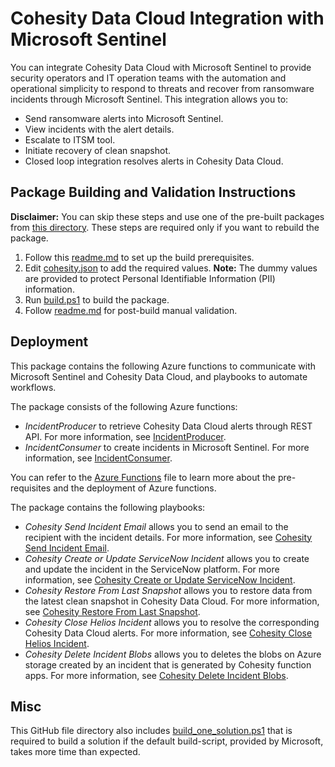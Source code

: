 # Cohesity Data Cloud Integration with Microsoft Sentinel
You can integrate Cohesity Data Cloud with Microsoft Sentinel to provide security operators and IT operation teams with the automation and operational simplicity to respond to threats and recover from ransomware incidents through Microsoft Sentinel. This integration allows you to:
 
* Send ransomware alerts into Microsoft Sentinel.
* View incidents with the alert details.
* Escalate to ITSM tool.
* Initiate recovery of clean snapshot.
* Closed loop integration resolves alerts in Cohesity Data Cloud.

## Package Building and Validation Instructions
__Disclaimer:__ You can skip these steps and use one of the pre-built packages from [this directory](https://github.com/cohesity/Azure-Sentinel/tree/CohesitySecurity.internal/Solutions/CohesitySecurity/Package). These steps are required only if you want to rebuild the package.
1. Follow this [readme.md](https://github.com/cohesity/Azure-Sentinel/blob/CohesitySecurity.internal/Solutions/README.md) to set up the build prerequisites.
2. Edit [cohesity.json](https://github.com/cohesity/Azure-Sentinel/blob/CohesitySecurity.internal/Solutions/CohesitySecurity/cohesity.json) to add the required values. __Note:__ The dummy values are provided to protect Personal Identifiable Information (PII) information.
3. Run [build.ps1](https://github.com/cohesity/Azure-Sentinel/blob/CohesitySecurity.internal/Solutions/CohesitySecurity/build.ps1) to build the package.
4. Follow [readme.md](https://github.com/cohesity/Azure-Sentinel/blob/CohesitySecurity.internal/Solutions/README.md) for post-build manual validation.

## Deployment
This package contains the following Azure functions to communicate with Microsoft Sentinel and Cohesity Data Cloud, and playbooks to automate workflows.

The package consists of the following Azure functions:
* _IncidentProducer_ to retrieve Cohesity Data Cloud alerts through REST API. For more information, see [IncidentProducer](https://github.com/cohesity/Azure-Sentinel/blob/CohesitySecurity.internal/Solutions/CohesitySecurity/Data%20Connectors/Helios2Sentinel/IncidentProducer/readme.md).
* _IncidentConsumer_ to create incidents in Microsoft Sentinel. For more information, see [IncidentConsumer](https://github.com/cohesity/Azure-Sentinel/blob/CohesitySecurity.internal/Solutions/CohesitySecurity/Data%20Connectors/Helios2Sentinel/IncidentConsumer/readme.md).

You can refer to the [Azure Functions](https://github.com/cohesity/Azure-Sentinel/tree/CohesitySecurity.internal/Solutions/CohesitySecurity/Data%20Connectors/Helios2Sentinel#readme) file to learn more about the pre-requisites and the deployment of Azure functions.

The package contains the following playbooks:

* *Cohesity Send Incident Email* allows you to send an email to the recipient with the incident details. For more information, see [Cohesity Send Incident Email](https://github.com/cohesity/Azure-Sentinel/tree/CohesitySecurity.internal/Solutions/CohesitySecurity/Playbooks/Cohesity_Send_Incident_Email#readme.md).
* *Cohesity Create or Update ServiceNow Incident* allows you to create and update the incident in the ServiceNow platform. For more information, see [Cohesity Create or Update ServiceNow Incident](https://github.com/cohesity/Azure-Sentinel/tree/CohesitySecurity.internal/Solutions/CohesitySecurity/Playbooks/Cohesity_CreateOrUpdate_ServiceNow_Incident#readme.md).
* *Cohesity Restore From Last Snapshot* allows you to restore data from the latest clean snapshot in Cohesity Data Cloud. For more information, see [Cohesity Restore From Last Snapshot](https://github.com/cohesity/Azure-Sentinel/tree/CohesitySecurity.internal/Solutions/CohesitySecurity/Playbooks/Cohesity_Restore_From_Last_Snapshot#readme.md).
* *Cohesity Close Helios Incident* allows you to resolve the corresponding Cohesity Data Cloud alerts. For more information, see [Cohesity Close Helios Incident](https://github.com/cohesity/Azure-Sentinel/tree/CohesitySecurity.internal/Solutions/CohesitySecurity/Playbooks/Cohesity_Close_Helios_Incident).
* *Cohesity Delete Incident Blobs* allows you to deletes the blobs on Azure storage created by an incident that is generated by Cohesity function apps. For more information, see [Cohesity Delete Incident Blobs](https://github.com/cohesity/Azure-Sentinel/tree/CohesitySecurity.internal/Solutions/CohesitySecurity/Playbooks/Cohesity_Delete_Incident_Blobs).

## Misc
This GitHub file directory also includes [build_one_solution.ps1](https://github.com/cohesity/Azure-Sentinel/blob/CohesitySecurity.internal/Solutions/CohesitySecurity/build_one_solution.ps1) that is required to build a solution if the default build-script, provided by Microsoft, takes more time than expected.
